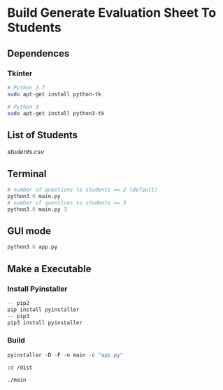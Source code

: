 # Build Generate Evaluation Sheet To Students

## Dependences

### Tkinter

```bash
# Python 2.7
sudo apt-get install python-tk

# Python 3
sudo apt-get install python3-tk
```

## List of Students

 _students.csv_ 

## Terminal

```python
# number of questions to students == 2 (default)
python3.6 main.py 
# number of questions to students == 3
python3.6 main.py 3
```

## GUI mode

```python
python3.6 app.py 
```

## Make a Executable

### Install Pyinstaller

```python
-- pip2
pip install pyinstaller
-- pip3
pip3 install pyinstaller
```

### Build 

```python
pyinstaller -D -F -n main -c "app.py"
```

```bash
cd /dist
```

```bash
./main
```
